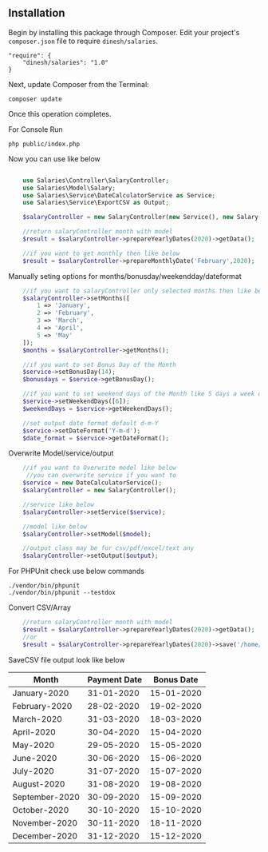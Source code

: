 
## Installation

Begin by installing this package through Composer.
Edit your project's `composer.json` file to require `dinesh/salaries`.

    "require": {
		"dinesh/salaries": "1.0"
	}

Next, update Composer from the Terminal:

    composer update

Once this operation completes.

For Console Run

    php public/index.php

Now you can use like below
```php

    use Salaries\Controller\SalaryController;
    use Salaries\Model\Salary;
    use Salaries\Service\DateCalculatorService as Service;
    use Salaries\Service\ExportCSV as Output;

    $salaryController = new SalaryController(new Service(), new Salary(), new Output());

    //return salaryController month with model
    $result = $salaryController->prepareYearlyDates(2020)->getData();

    //if you want to get monthly then like below
    $result = $salaryController->prepareMonthlyDate('February',2020);

```
Manually seting options for months/bonusday/weekendday/dateformat

```php
    //if you want to salaryController only selected months then like below
    $salaryController->setMonths([
        1 => 'January',
        2 => 'February',
        3 => 'March',
        4 => 'April',
        5 => 'May'
    ]);
    $months = $salaryController->getMonths();

    //if you want to set Bonus Day of the Month
    $service->setBonusDay(14);
    $bonusdays = $service->getBonusDay();

    //if you want to set weekend days of the Month like 5 days a week or 4 days a week
    $service->setWeekendDays([6]);
    $weekendDays = $service->getWeekendDays();

    //set output date format default d-m-Y
    $service->setDateFormat('Y-m-d');
    $date_format = $service->getDateFormat();

```

Overwrite Model/service/output

```php
    //if you want to Overwrite model like below
     //you can overwrite service if you want to
    $service = new DateCalculatorService();
    $salaryController = new SalaryController();

    //service like below
    $salaryController->setService($service);

    //model like below
    $salaryController->setModel($model);

    //output class may be for csv/pdf/excel/text any
    $salaryController->setOutput($output);

```

For PHPUnit check use below commands

    ./vendor/bin/phpunit
    ./vendor/bin/phpunit --testdox


Convert CSV/Array

```php
    //return salaryController month with model
    $result = $salaryController->prepareYearlyDates(2020)->getData();
    //or
    $result = $salaryController->prepareYearlyDates(2020)->save('/home/dns/code/open/salaries/yearly.csv');

```

 SaveCSV file output look like below

|Month|Payment Date|Bonus Date|
|-----|-----|-----|
|January-2020|31-01-2020|15-01-2020|
|February-2020|28-02-2020|19-02-2020|
|March-2020|31-03-2020|18-03-2020|
|April-2020|30-04-2020|15-04-2020|
|May-2020|29-05-2020|15-05-2020|
|June-2020|30-06-2020|15-06-2020|
|July-2020|31-07-2020|15-07-2020|
|August-2020|31-08-2020|19-08-2020|
|September-2020|30-09-2020|15-09-2020|
|October-2020|30-10-2020|15-10-2020|
|November-2020|30-11-2020|18-11-2020|
|December-2020|31-12-2020|15-12-2020|
